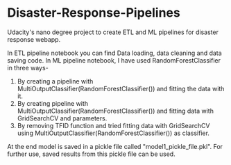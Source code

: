 # Disaster-Response-Pipelines
Udacity's nano degree project to create ETL and ML pipelines for disaster response webapp.

In ETL pipeline notebook you can find Data loading, data cleaning and data saving code. In ML pipeline notebook, I have used RandomForestClassifier in three ways-
1. By creating a pipeline with MultiOutputClassifier(RandomForestClassifier()) and fitting the data with it.
2. By creating pipeline with MultiOutputClassifier(RandomForestClassifier()) and fitting data with GridSearchCV and parameters.
3. By removing TFID function and tried fitting data with GridSearchCV using MultiOutputClassifier(RandomForestClassifier()) as classifier.

At the end model is saved in a pickle file called "model1_pickle_file.pkl".
For further use, saved results from this pickle file can be used.

